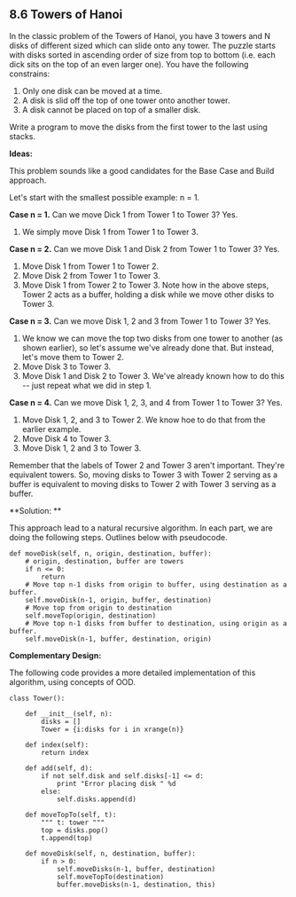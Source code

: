 ## 8.6 Towers of Hanoi

In the classic problem of the Towers of Hanoi, you have 3 towers and N disks of different sized which can slide onto any tower. The puzzle starts with disks sorted in ascending order of size from top to bottom (i.e. each dick sits on the top of an even larger one). You have the following constrains:

 1. Only one disk can be moved at a time.
 2. A disk is slid off the top of one tower onto another tower.
 3. A disk cannot be placed on top of a smaller disk.

Write a program to move the disks from the first tower to the last using stacks.

**Ideas:**

This problem sounds like a good candidates for the Base Case and Build approach.

Let's start with the smallest possible example: n = 1.

**Case n = 1.** Can we move Dick 1 from Tower 1 to Tower 3? Yes.
1. We simply move Disk 1 from Tower 1 to Tower 3.

**Case n = 2.** Can we move Disk 1 and Disk 2 from Tower 1 to Tower 3? Yes.
1. Move Disk 1 from Tower 1 to Tower 2.
2. Move Disk 2 from Tower 1 to Tower 3.
3. Move Disk 1 from Tower 2 to Tower 3.
Note how in the above steps, Tower 2 acts as a buffer, holding a disk while we move other disks to Tower 3. 

**Case n = 3.** Can we move Disk 1, 2 and 3 from Tower 1 to Tower 3? Yes.
1. We know we can move the top two disks from one tower to another (as shown earlier), so let's assume we've already done that. But instead, let's move them to Tower 2.
2. Move Disk 3 to Tower 3.
3. Move Disk 1 and Disk 2 to Tower 3. We've already known how to do this -- just repeat what we did in step 1.

**Case n = 4.** Can we move Disk 1, 2, 3, and 4 from Tower 1 to Tower 3? Yes.
1. Move Disk 1, 2, and 3 to Tower 2. We know hoe to do that from the earlier example.
2. Move Disk 4 to Tower 3.
3. Move Disk 1, 2 and 3 to Tower 3.

Remember that the labels of Tower 2 and Tower 3 aren't important. They're equivalent towers. So, moving disks to Tower 3 with Tower 2 serving as a buffer is equivalent to moving disks to Tower 2 with Tower 3 serving as a buffer.

**Solution: **

This approach lead to a natural recursive algorithm. In each part, we are doing the following steps. Outlines below with pseudocode.

    def moveDisk(self, n, origin, destination, buffer):
        # origin, destination, buffer are towers
        if n <= 0: 
            return
        # Move top n-1 disks from origin to buffer, using destination as a buffer.
        self.moveDisk(n-1, origin, buffer, destination)
        # Move top from origin to destination
        self.moveTop(origin, destination)
        # Move top n-1 disks from buffer to destination, using origin as a buffer.
        self.moveDisk(n-1, buffer, destination, origin)
        
**Complementary Design:**

The following code provides a more detailed implementation of this algorithm, using concepts of OOD.

    class Tower():
        
        def __init__(self, n):
            disks = []
            Tower = {i:disks for i in xrange(n)}
        
        def index(self):
            return index
        
        def add(self, d):
            if not self.disk and self.disks[-1] <= d:
                print "Error placing disk " %d
            else:
                self.disks.append(d)
                
        def moveTopTo(self, t):
            """ t: tower """
            top = disks.pop()
            t.append(top)
        
        def moveDisk(self, n, destination, buffer):
            if n > 0:
                self.moveDisks(n-1, buffer, destination)
                self.moveTopTo(destination)
                buffer.moveDisks(n-1, destination, this)
                
    